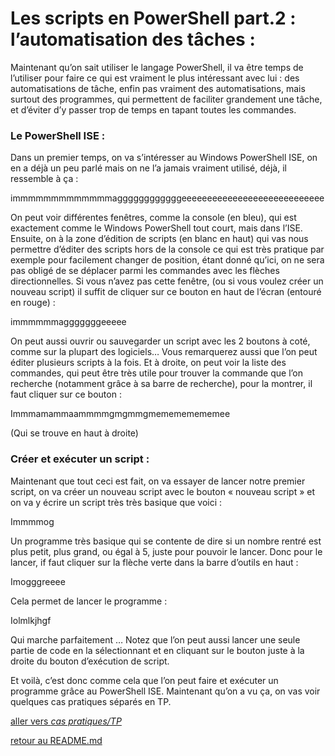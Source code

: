 # Les scripts en PowerShell part.2 : l’automatisation des tâches :

Maintenant qu’on sait utiliser le langage PowerShell, il va être temps de l’utiliser pour faire ce qui est vraiment le plus intéressant avec lui : des automatisations de tâche, enfin pas vraiment des automatisations, mais surtout des programmes, qui permettent de faciliter grandement une tâche, et d’éviter d’y passer trop de temps en tapant toutes les commandes.

### Le PowerShell ISE :

Dans un premier temps, on va s’intéresser au Windows PowerShell ISE, on en a déjà un peu parlé mais on ne l’a jamais vraiment utilisé, déjà, il ressemble à ça : 

immmmmmmmmmmmmaggggggggggggeeeeeeeeeeeeeeeeeeeeeeeeeeee

On peut voir différentes fenêtres, comme la console (en bleu), qui est exactement comme le Windows PowerShell tout court, mais dans l’ISE. Ensuite, on à la zone d’édition de scripts (en blanc en haut) qui vas nous permettre d’éditer des scripts hors de la console ce qui est très pratique par exemple pour facilement changer de position, étant donné qu’ici, on ne sera pas obligé de se déplacer parmi les commandes avec les flèches directionnelles.
Si vous n’avez pas cette fenêtre, (ou si vous voulez créer un nouveau script) il suffit de cliquer sur ce bouton en haut de l’écran (entouré en rouge) :

immmmmmagggggggeeeee

On peut aussi ouvrir ou sauvegarder un script avec les 2 boutons à coté, comme sur la plupart des logiciels…
Vous remarquerez aussi que l’on peut éditer plusieurs scripts à la fois. 
Et à droite, on peut voir la liste des commandes, qui peut être très utile pour trouver la commande que l’on recherche (notamment grâce à sa barre de recherche), pour la montrer, il faut cliquer sur ce bouton : 

Immmamammaammmmgmgmmgmemememememee

(Qui se trouve en haut à droite)

### Créer et exécuter un script :

Maintenant que tout ceci est fait, on va essayer de lancer notre premier script, on va créer un nouveau script avec le bouton « nouveau script » et on va y écrire un script très très basique que voici :

Immmmog

Un programme très basique qui se contente de dire si un nombre rentré est plus petit, plus grand, ou égal à 5, juste pour pouvoir le lancer.
Donc pour le lancer, if faut cliquer sur la flèche verte dans la barre d’outils en haut :

Imogggreeee

Cela permet de lancer le programme :

Iolmlkjhgf

Qui marche parfaitement …
Notez que l’on peut aussi lancer une seule partie de code en la sélectionnant et en cliquant sur le bouton juste à la droite du bouton d’exécution de script.

Et voilà, c’est donc comme cela que l’on peut faire et exécuter un programme grâce au PowerShell ISE.
Maintenant qu’on a vu ça, on vas voir quelques cas pratiques séparés en TP.
















[aller vers *cas pratiques/TP*](https://github.com/LBROCHARD/cours-linux)


[retour au README.md](https://github.com/LBROCHARD/cours-linux)
